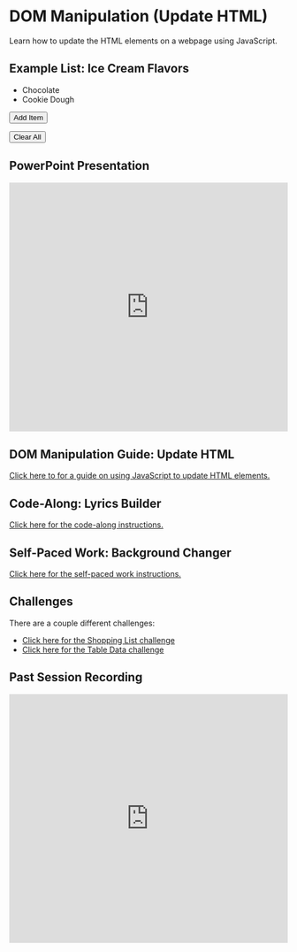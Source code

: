 # DOM Manipulation (Update HTML)

Learn how to update the HTML elements on a webpage using JavaScript.

<h2>Example List: Ice Cream Flavors</h2>
<ul id="itemList">
        <li>Chocolate</li>
        <li>Cookie Dough</li>
    </ul>

<button onclick="addItem()">Add Item</button>

<button onclick="Cleary()">Clear All</button>

 <script>
        function addItem() {
            let newItem = document.createElement('li');
            newItem.textContent = prompt('What item would you like to add?');
            document.getElementById('itemList').appendChild(newItem);
        }
        function Cleary() {
           let itemlist = document.getElementById('itemList');
           itemlist.innerHTML = '';
        }

    </script>

## PowerPoint Presentation

<iframe src='https://view.officeapps.live.com/op/embed.aspx?src=https://hylandtechclub.com/web-102/DomManipulationContinued/DomManipulationContinued.pptx' width='100%' height='450px' frameborder='0'></iframe>

## DOM Manipulation Guide: Update HTML

[Click here to for a guide on using JavaScript to update HTML elements.](DomManipulationUpdateHtml.md)

## Code-Along: Lyrics Builder

[Click here for the code-along instructions.](LyricsCodeAlong.md)

## Self-Paced Work: Background Changer

[Click here for the self-paced work instructions.](SelfPacedWork.md)

## Challenges

There are a couple different challenges:

- [Click here for the Shopping List challenge](Challenges/ShoppingListChallenge.md)
- [Click here for the Table Data challenge](Challenges/TableDataChallenge.md)

## Past Session Recording

<iframe width="100%" height="450px" src="https://www.youtube.com/embed/NJYJDe5dbrk" title="YouTube video player" frameborder="0" allow="accelerometer; autoplay; clipboard-write; encrypted-media; gyroscope; picture-in-picture" allowfullscreen></iframe>
